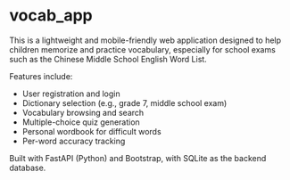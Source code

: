 # vocab_app
This is a lightweight and mobile-friendly web application designed to help children memorize and practice vocabulary, especially for school exams such as the Chinese Middle School English Word List. 

Features include:
- User registration and login
- Dictionary selection (e.g., grade 7, middle school exam)
- Vocabulary browsing and search
- Multiple-choice quiz generation
- Personal wordbook for difficult words
- Per-word accuracy tracking

Built with FastAPI (Python) and Bootstrap, with SQLite as the backend database.